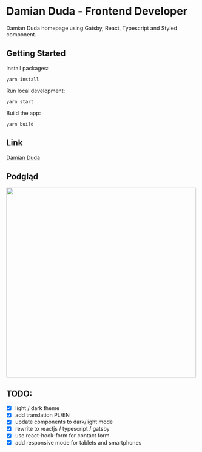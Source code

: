 # Damian Duda - Frontend Developer

Damian Duda homepage using Gatsby, React, Typescript and Styled component.

## Getting Started

Install packages:

```
yarn install
```

Run local development:

```
yarn start
```

Build the app:

```
yarn build
```

## Link

[Damian Duda](https://balmor.github.io/exchange-rate/)

## Podgląd

[<img src="public/static/preview.png" width="500"/>](/public/static/preview.png)

## TODO:

- [x] light / dark theme
- [x] add translation PL/EN
- [x] update components to dark/light mode
- [x] rewrite to reactjs / typescript / gatsby
- [x] use react-hook-form for contact form
- [x] add responsive mode for tablets and smartphones
